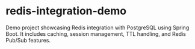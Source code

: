 # redis-integration-demo
Demo project showcasing Redis integration with PostgreSQL using Spring Boot. It includes caching, session management, TTL handling, and Redis Pub/Sub features.

